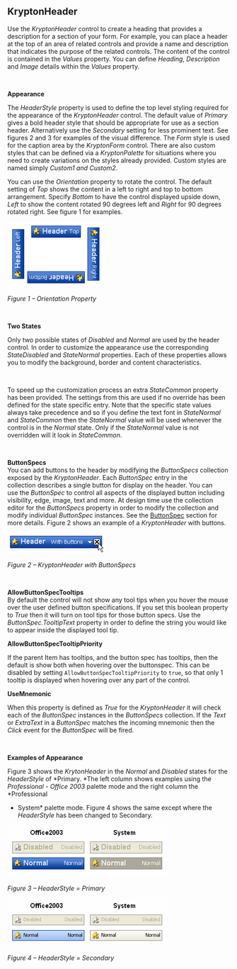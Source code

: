 ## KryptonHeader

Use the *KryptonHeader* control to create a heading that provides a description
for a section of your form. For example, you can place a header at the top of an
area of related controls and provide a name and description that indicates the
purpose of the related controls. The content of the control is contained in the
*Values* property. You can define *Heading*, *Description* and *Image* details
within the *Values* property.

 

**Appearance** 

The *HeaderStyle* property is used to define the top level styling required for
the appearance of the *KryptonHeader* control. The default value of *Primary*
gives a bold header style that should be appropriate for use as a section
header. Alternatively use the *Secondary* setting for less prominent text. See
figures 2 and 3 for examples of the visual difference. The *Form* style is used
for the caption area by the *KryptonForm* control. There are also custom styles
that can be defined via a *KryptonPalette* for situations where you need to
create variations on the styles already provided. Custom styles are named simply
*Custom1 and Custom2*.

You can use the *Orientation* property to rotate the control. The default
setting of *Top* shows the content in a left to right and top to bottom
arrangement. Specify *Bottom* to have the control displayed upside down, *Left*
to show the content rotated 90 degrees left and *Right* for 90 degrees rotated
right. See figure 1 for examples.

![*Figure 1 – Orientation Property*](Images/KryptonHeader1.png)

*Figure 1 – Orientation Property*

 

**Two States** 

Only two possible states of *Disabled* and *Normal* are used by the header
control. In order to customize the appearance use the corresponding
*StateDisabled* and *StateNormal* properties. Each of these properties allows
you to modify the background, border and content characteristics.

 

To speed up the customization process an extra *StateCommon* property has been
provided. The settings from this are used if no override has been defined for
the state specific entry. Note that the specific state values always take
precedence and so if you define the text font in *StateNormal* and *StateCommon*
then the *StateNormal* value will be used whenever the control is in the
*Normal* state. Only if the *StateNormal* value is not overridden will it look
in *StateCommon*.

 

**ButtonSpecs**  
You can add buttons to the header by modifying the *ButtonSpecs* collection
exposed by the *KryptonHeader*. Each *ButtonSpec* entry in the
collection describes a single button for display on the header. You can use the
*ButtonSpec* to control all aspects of the displayed button including
visibility, edge, image, text and more. At design time use the collection editor
for the *ButtonSpecs* property in order to modify the collection and modify
individual *ButtonSpec* instances. See the [ButtonSpec](buttonspec.md) section for
more details. Figure 2 shows an example of a *KryptonHeader* with buttons.

![*Figure 2 – KryptonHeader with ButtonSpecs*](Images/KryptonHeader2.png)

*Figure 2 – KryptonHeader with ButtonSpecs*

 

**AllowButtonSpecTooltips**  
By default the control will not show any tool tips when you hover the mouse over
the user defined button specifications. If you set this boolean property to
*True* then it will turn on tool tips for those button specs. Use the
*ButtonSpec.TooltipText* property in order to define the string you would like
to appear inside the displayed tool tip.  

**AllowButtonSpecTooltipPriority**

If the parent Item has tooltips, and the button spec has tooltips, then
the default is show both when hovering over the buttonspec. This can be disabled 
by setting `AllowButtonSpecTooltipPriority` to `true`, so that only 1 tooltip is
displayed when hovering over any part of the control.
  
**UseMnemonic**

When this property is defined as *True* for the *KryptonHeader* it will check
each of the *ButtonSpec* instances in the *ButtonSpecs* collection. If the
*Text* or *ExtraText* in a *ButtonSpec* matches the incoming mnemonic then the
*Click* event for the *ButtonSpec* will be fired.

 

**Examples of Appearance** 

Figure 3 shows the *KrytonHeader* in the *Normal* and *Disabled* states for the
*HeaderStyle* of *Primary. *The left column shows examples using the
*Professional - Office 2003* palette mode and the right column the *Professional
- System* palette mode. Figure 4 shows the same except where the *HeaderStyle*
has been changed to Secondary.  

![*Figure 3 – HeaderStyle = Primary*](Images/KryptonHeader3.png)

*Figure 3 – HeaderStyle = Primary*

![*Figure 4 – HeaderStyle = Secondary*](Images/KryptonHeader4.png)

*Figure 4 – HeaderStyle = Secondary*
